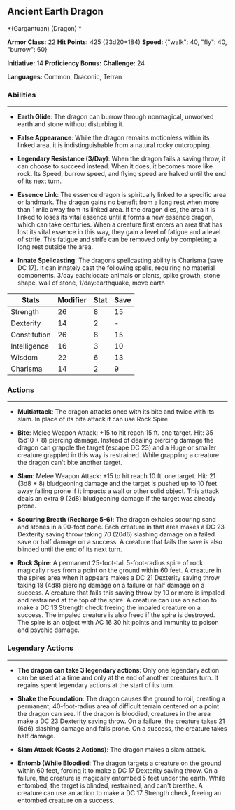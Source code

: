 ## Ancient Earth Dragon
*(Gargantuan) (Dragon) *

**Armor Class:** 22
**Hit Points:** 425 (23d20+184)
**Speed:** {"walk": 40, "fly": 40, "burrow": 60}

**Initiative:** 14
**Proficiency Bonus:**
**Challenge:** 24

**Languages:** Common, Draconic, Terran

### Abilities
 --- 
- **Earth Glide**: The dragon can burrow through nonmagical, unworked earth and stone without disturbing it.

- **False Appearance**: While the dragon remains motionless within its linked area, it is indistinguishable from a natural rocky outcropping.

- **Legendary Resistance (3/Day)**: When the dragon fails a saving throw, it can choose to succeed instead. When it does, it becomes more like rock. Its Speed, burrow speed, and flying speed are halved until the end of its next turn.

- **Essence Link**: The essence dragon is spiritually linked to a specific area or landmark. The dragon gains no benefit from a long rest when more than 1 mile away from its linked area. If the dragon dies, the area it is linked to loses its vital essence until it forms a new essence dragon, which can take centuries. When a creature first enters an area that has lost its vital essence in this way, they gain a level of fatigue and a level of strife. This fatigue and strife can be removed only by completing a long rest outside the area.

- **Innate Spellcasting**: The dragons spellcasting ability is Charisma (save DC 17). It can innately cast the following spells, requiring no material components. 3/day each:locate animals or plants, spike growth, stone shape, wall of stone,  1/day:earthquake, move earth



| Stats | Modifier | Stat | Save
| ---- | ---- | ---- | ---- |
| Strength | 26 | 8 | 15 |
| Dexterity | 14 | 2 | - |
| Constitution | 26 | 8 | 15 |
| Intelligence | 16 | 3 | 10 |
| Wisdom | 22 | 6 | 13 |
| Charisma | 14 | 2 | 9 |

### Actions
 --- 
- **Multiattack**: The dragon attacks once with its bite and twice with its slam. In place of its bite attack  it can use Rock Spire.

- **Bite**: Melee Weapon Attack: +15 to hit  reach 15 ft.  one target. Hit: 35 (5d10 + 8) piercing damage. Instead of dealing piercing damage  the dragon can grapple the target (escape DC 23)  and a Huge or smaller creature grappled in this way is restrained. While grappling a creature  the dragon can't bite another target.

- **Slam**: Melee Weapon Attack: +15 to hit  reach 10 ft.  one target. Hit: 21 (3d8 + 8) bludgeoning damage  and the target is pushed up to 10 feet away  falling prone if it impacts a wall or other solid object. This attack deals an extra 9 (2d8) bludgeoning damage if the target was already prone.

- **Scouring Breath (Recharge 5-6)**: The dragon exhales scouring sand and stones in a 90-foot cone. Each creature in that area makes a DC 23 Dexterity saving throw  taking 70 (20d6) slashing damage on a failed save or half damage on a success. A creature that fails the save is also blinded until the end of its next turn.

- **Rock Spire**: A permanent  25-foot-tall  5-foot-radius spire of rock magically rises from a point on the ground within 60 feet. A creature in the spires area when it appears makes a DC 21 Dexterity saving throw  taking 18 (4d8) piercing damage on a failure or half damage on a success. A creature that fails this saving throw by 10 or more is impaled and restrained at the top of the spire. A creature can use an action to make a DC 13 Strength check  freeing the impaled creature on a success. The impaled creature is also freed if the spire is destroyed. The spire is an object with AC 16  30 hit points  and immunity to poison and psychic damage.

### Legendary Actions
 --- 
- **The dragon can take 3 legendary actions**: Only one legendary action can be used at a time and only at the end of another creatures turn. It regains spent legendary actions at the start of its turn.

- **Shake the Foundation**: The dragon causes the ground to roil, creating a permanent, 40-foot-radius area of difficult terrain centered on a point the dragon can see. If the dragon is bloodied, creatures in the area make a DC 23 Dexterity saving throw. On a failure, the creature takes 21 (6d6) slashing damage and falls prone. On a success, the creature takes half damage.

- **Slam Attack (Costs 2 Actions)**: The dragon makes a slam attack.

- **Entomb (While Bloodied**: The dragon targets a creature on the ground within 60 feet, forcing it to make a DC 17 Dexterity saving throw. On a failure, the creature is magically entombed 5 feet under the earth. While entombed, the target is blinded, restrained, and can't breathe. A creature can use an action to make a DC 17 Strength check, freeing an entombed creature on a success.

